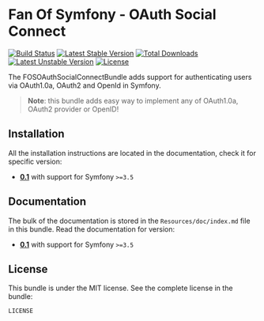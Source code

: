 Fan Of Symfony - OAuth Social Connect
==============

[![Build Status](https://secure.travis-ci.org/FanOfSymfony/oauth-social-connect.svg?branch=master)](http://travis-ci.org/FanOfSymfony/oauth-social-connect) [![Latest Stable Version](https://poser.pugx.org/FanOfSymfony/oauth-social-connect/v/stable.svg)](https://packagist.org/packages/fanofsymfony/oauth-social-connect) [![Total Downloads](https://poser.pugx.org/fanofsymfony/oauth-social-connect/downloads.svg)](https://packagist.org/packages/fanofsymfony/oauth-social-connect) [![Latest Unstable Version](https://poser.pugx.org/fanofsymfony/oauth-social-connect/v/unstable.svg)](https://packagist.org/packages/fanofsymfony/oauth-social-connect) [![License](https://poser.pugx.org/fanofsymfony/oauth-social-connect/license.svg)](https://packagist.org/packages/fanofsymfony/oauth-social-connect)

The FOSOAuthSocialConnectBundle adds support for authenticating users via OAuth1.0a, OAuth2 and OpenId in Symfony.

> __Note__: this bundle adds easy way to implement any of OAuth1.0a, OAuth2 provider or OpenID!

Installation
------------

All the installation instructions are located in the documentation, check it for specific
version:

* [__0.1__](https://github.com/FanOfSymfony/oauth-social-connect/blob/0.0.1/Resources/doc/1-setting_up_the_bundle.md) with support for Symfony `>=3.5`

Documentation
-------------

The bulk of the documentation is stored in the `Resources/doc/index.md`
file in this bundle. Read the documentation for version:

* [__0.1__](https://github.com/hwi/oauth-social-connect/blob/0.0.1/Resources/doc/index.md) with support for Symfony `>=3.5`

License
-------

This bundle is under the MIT license. See the complete license in the bundle:

    LICENSE
